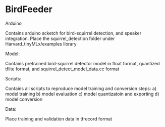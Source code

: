 # BirdFeeder
Arduino

Contains arduino scketch for bird-squirrel detection, and speaker integration. Place the squirrel_detection folder under Harvard_tinyMLx/examples library

Model:

Contains pretrained bird-squirrel detector model in float format, quantized tflite format, and squirrel_detect_model_data.cc format 

Scripts:

Contains all scripts to reproduce model training and conversion steps:
a) model training 
b) model evaluation
c) model quantizatoin and exporting
d) model conversion


Data:

Place training and validation data in tfrecord format
